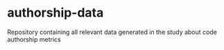 # authorship-data
Repository containing all relevant data generated in the study about code authorship metrics
